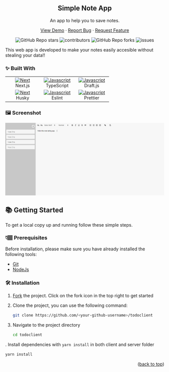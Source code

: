 <div align="center">
  <h2>Simple Note App</h2>
  <p>An app to help you to save notes.</p>

  <p align="center">
    <a href="https://github.com/jasham/todoclient/issues/new?assignees=&labels=bug&template=bug_report.md&title=">View Demo</a>
    ·
    <a href="https://github.com/jasham/todoclient/issues/new?assignees=&labels=bug&template=bug.yml&title=%5BBUG%5D+%3Cdescription%3E">Report Bug</a>
    ·
    <a href="https://github.com/jasham/todoclient/issues/new?assignees=&labels=feature&template=features.yml&title=%5BFEATURE%5D+%3Cdescription%3E">Request Feature</a>
  </p>

  <img alt="GitHub Repo stars" src="https://img.shields.io/github/stars/jasham/todoclient?style=flat">
  <img alt="contributors" src="https://img.shields.io/github/contributors/jasham/todoclient?style=flat">
  <img alt="GitHub Repo forks" src="https://img.shields.io/github/forks/jasham/todoclient?style=flat">
  <img alt="issues" src="https://img.shields.io/github/issues/jasham/todoclient?style=flat"> </br>
</div>

This web app is developed to make your notes easily accesible without stealing your data!!

### ✨ Built With

<table>
  <tbody>
    <tr>
      <td align="Center" width="30%"> 
        <a 
          href="https://reactjs.org/"
          target="_blank" 
          rel="noreferrer"
        >
          <img src="https://camo.githubusercontent.com/92ec9eb7eeab7db4f5919e3205918918c42e6772562afb4112a2909c1aaaa875/68747470733a2f2f6173736574732e76657263656c2e636f6d2f696d6167652f75706c6f61642f76313630373535343338352f7265706f7369746f726965732f6e6578742d6a732f6e6578742d6c6f676f2e706e67" width="36" height="36" alt="Next" />
        </a>
        <br>Next.js
      </td>   
      <td align="Center" width="30%">
        <a 
          href="https://developer.mozilla.org/en-US/docs/Web/JavaScript" 
          target="_blank" 
          rel="noreferrer"
        >
          <img 
            src="https://static.npmjs.com/255a118f56f5346b97e56325a1217a16.svg" 
            width="36" height="36" alt="Javascript" 
          />
        </a>
        <br>TypeScript
      </td>
      <td align="Center" width="30%">
        <a 
          href="https://developer.mozilla.org/en-US/docs/Web/JavaScript" 
          target="_blank" 
          rel="noreferrer"
        >
          <img 
            src="https://draftjs.org/img/draftjs-logo.svg" 
            width="36" height="36" alt="Javascript" 
          />
        </a>
        <br>Draft.js
      </td> 
    </tr>
    <tr>
      <td align="Center" width="30%"> 
        <a 
          href="https://reactjs.org/"
          target="_blank" 
          rel="noreferrer"
        >
          <img src="https://images.opencollective.com/husky/7bdbfe1/logo/256.png" width="36" height="36" alt="Next" />
        </a>
        <br>Husky
      </td>   
      <td align="Center" width="30%">
        <a 
          href="https://developer.mozilla.org/en-US/docs/Web/JavaScript" 
          target="_blank" 
          rel="noreferrer"
        >
          <img 
            src="https://avatars.githubusercontent.com/u/6019716?s=64&v=4" 
            width="36" height="36" alt="Javascript" 
          />
        </a>
        <br>Eslint
      </td>  
      <td align="Center" width="30%">
        <a 
          href="https://developer.mozilla.org/en-US/docs/Web/JavaScript" 
          target="_blank" 
          rel="noreferrer"
        >
          <img 
            src=" https://prettier.io/icon.png" 
            width="36" height="36" alt="Javascript" 
          />
        </a>
        <br>Prettier
      </td>
    </tr>
   
  </tbody>
</table>

### 🖼️ Screenshot

![alt text](https://github.com/jasham/todoclient/blob/main/public/static/img/simplenoteapp.PNG?raw=true)

## 📚 Getting Started

To get a local copy up and running follow these simple steps.

### 👇🏽 Prerequisites

Before installation, please make sure you have already installed the following tools:

- [Git](https://git-scm.com/downloads)
- [NodeJs](https://nodejs.org/en/download/)

### 🛠️ Installation

1. [Fork](https://github.com/jasham/todoclient/fork) the project. Click on the fork icon in the top right to get started
2. Clone the project, you can use the following command:

   ```bash
   git clone https://github.com/<your-github-username>/todoclient
   ```

3. Navigate to the project directory
   ```bash
   cd todoclient
   ```

. Install dependencies with `yarn install` in both client and server folder

```bash
yarn install
```

<p align="right">(<a href="#top">back to top</a>)</p>
